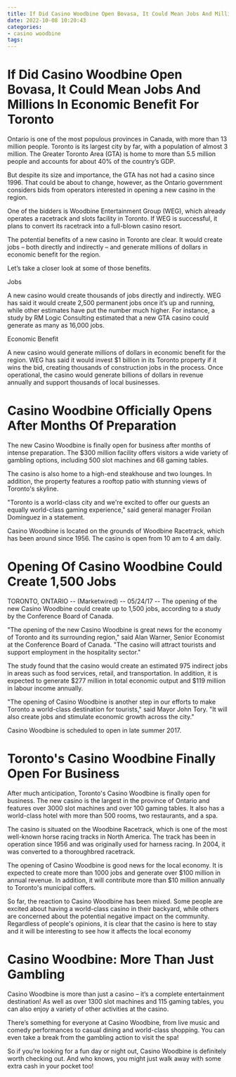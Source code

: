 ```yaml
---
title: If Did Casino Woodbine Open Bovasa, It Could Mean Jobs And Millions In Economic Benefit For Toronto
date: 2022-10-08 10:20:43
categories:
- casino woodbine
tags:
---
```



#  If Did Casino Woodbine Open Bovasa, It Could Mean Jobs And Millions In Economic Benefit For Toronto

Ontario is one of the most populous provinces in Canada, with more than 13 million people. Toronto is its largest city by far, with a population of almost 3 million. The Greater Toronto Area (GTA) is home to more than 5.5 million people and accounts for about 40% of the country’s GDP.

But despite its size and importance, the GTA has not had a casino since 1996. That could be about to change, however, as the Ontario government considers bids from operators interested in opening a new casino in the region.

One of the bidders is Woodbine Entertainment Group (WEG), which already operates a racetrack and slots facility in Toronto. If WEG is successful, it plans to convert its racetrack into a full-blown casino resort.

The potential benefits of a new casino in Toronto are clear. It would create jobs – both directly and indirectly – and generate millions of dollars in economic benefit for the region.

Let’s take a closer look at some of those benefits.

Jobs

A new casino would create thousands of jobs directly and indirectly. WEG has said it would create 2,500 permanent jobs once it’s up and running, while other estimates have put the number much higher. For instance, a study by RM Logic Consulting estimated that a new GTA casino could generate as many as 16,000 jobs.

Economic Benefit

A new casino would generate millions of dollars in economic benefit for the region. WEG has said it would invest $1 billion in its Toronto property if it wins the bid, creating thousands of construction jobs in the process. Once operational, the casino would generate billions of dollars in revenue annually and support thousands of local businesses.

#  Casino Woodbine Officially Opens After Months Of Preparation

The new Casino Woodbine is finally open for business after months of intense preparation. The $300 million facility offers visitors a wide variety of gambling options, including 500 slot machines and 68 gaming tables.

The casino is also home to a high-end steakhouse and two lounges. In addition, the property features a rooftop patio with stunning views of Toronto's skyline.

"Toronto is a world-class city and we're excited to offer our guests an equally world-class gaming experience," said general manager Froilan Dominguez in a statement.

Casino Woodbine is located on the grounds of Woodbine Racetrack, which has been around since 1956. The casino is open from 10 am to 4 am daily.

#  Opening Of Casino Woodbine Could Create 1,500 Jobs

TORONTO, ONTARIO -- (Marketwired) -- 05/24/17 -- The opening of the new Casino Woodbine could create up to 1,500 jobs, according to a study by the Conference Board of Canada.

"The opening of the new Casino Woodbine is great news for the economy of Toronto and its surrounding region," said Alan Warner, Senior Economist at the Conference Board of Canada. "The casino will attract tourists and support employment in the hospitality sector."

The study found that the casino would create an estimated 975 indirect jobs in areas such as food services, retail, and transportation. In addition, it is expected to generate $277 million in total economic output and $119 million in labour income annually.

"The opening of Casino Woodbine is another step in our efforts to make Toronto a world-class destination for tourists," said Mayor John Tory. "It will also create jobs and stimulate economic growth across the city."

Casino Woodbine is scheduled to open in late summer 2017.

#  Toronto's Casino Woodbine Finally Open For Business

After much anticipation, Toronto's Casino Woodbine is finally open for business. The new casino is the largest in the province of Ontario and features over 3000 slot machines and over 100 gaming tables. It also has a world-class hotel with more than 500 rooms, two restaurants, and a spa.

The casino is situated on the Woodbine Racetrack, which is one of the most well-known horse racing tracks in North America. The track has been in operation since 1956 and was originally used for harness racing. In 2004, it was converted to a thoroughbred racetrack.

The opening of Casino Woodbine is good news for the local economy. It is expected to create more than 1000 jobs and generate over $100 million in annual revenue. In addition, it will contribute more than $10 million annually to Toronto's municipal coffers.

So far, the reaction to Casino Woodbine has been mixed. Some people are excited about having a world-class casino in their backyard, while others are concerned about the potential negative impact on the community. Regardless of people's opinions, it is clear that the casino is here to stay and it will be interesting to see how it affects the local economy

#  Casino Woodbine: More Than Just Gambling

Casino Woodbine is more than just a casino – it’s a complete entertainment destination! As well as over 1300 slot machines and 115 gaming tables, you can also enjoy a variety of other activities at the casino.

There’s something for everyone at Casino Woodbine, from live music and comedy performances to casual dining and world-class shopping. You can even take a break from the gambling action to visit the spa!

So if you’re looking for a fun day or night out, Casino Woodbine is definitely worth checking out. And who knows, you might just walk away with some extra cash in your pocket too!